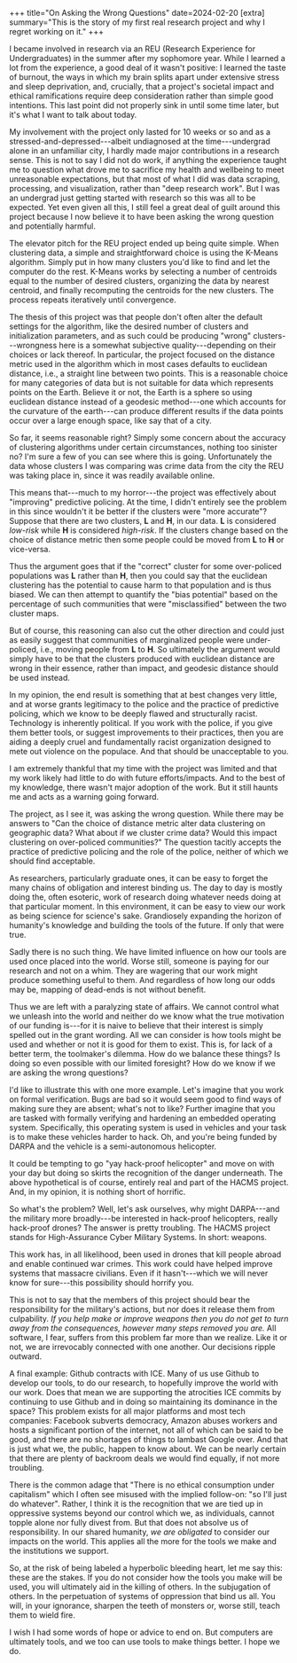 +++
title="On Asking the Wrong Questions"
date=2024-02-20
[extra]
summary="This is the story of my first real research project and why I regret working on it."
+++

I became involved in research via an REU (Research Experience for
Undergraduates) in the summer after my sophomore year. While I learned a lot
from the experience, a good deal of it wasn't positive: I learned the taste of
burnout, the ways in which my brain splits apart under extensive stress and
sleep deprivation, and, crucially, that a project's societal impact and ethical
ramifications require deep consideration rather than simple good intentions.
This last point did not properly sink in until some time later, but it's what I
want to talk about today.

My involvement with the project only lasted for 10 weeks or so and as a
stressed-and-depressed---albeit undiagnosed at the time---undergrad alone in an
unfamiliar city, I hardly made major contributions in a research sense. This is
not to say I did not do work, if anything the experience taught me to question
what drove me to sacrifice my health and wellbeing to meet unreasonable
expectations, but that most of what I did was data scraping, processing, and
visualization, rather than "deep research work". But I was an undergrad just
getting started with research so this was all to be expected. Yet even given all
this, I still feel a great deal of guilt around this project because I now
believe it to have been asking the wrong question and potentially harmful.

The elevator pitch for the REU project ended up being quite simple. When
clustering data, a simple and straightforward choice is using the K-Means
algorithm. Simply put in how many clusters you'd like to find and let the
computer do the rest. K-Means works by selecting a number of centroids equal to
the number of desired clusters, organizing the data by nearest centroid, and
finally recomputing the centroids for the new clusters. The process repeats
iteratively until convergence.

The thesis of this project was that people don't often alter the default
settings for the algorithm, like the desired number of clusters and
initialization parameters, and as such could be producing "wrong"
clusters---wrongness here is a somewhat subjective quality---depending on their
choices or lack thereof. In particular, the project focused on the distance
metric used in the algorithm which in most cases defaults to euclidean distance,
i.e., a straight line between two points. This is a reasonable choice for many
categories of data but is not suitable for data which represents points on the
Earth. Believe it or not, the Earth is a sphere so using euclidean distance
instead of a geodesic method---one which accounts for the curvature of the
earth---can produce different results if the data points occur over a large
enough space, like say that of a city.

So far, it seems reasonable right? Simply some concern about the accuracy of
clustering algorithms under certain circumstances, nothing too sinister no? I'm
sure a few of you can see where this is going. Unfortunately the data whose
clusters I was comparing was crime data from the city the REU was taking place
in, since it was readily available online.

This means that---much to my horror---the project was effectively about
"improving" predictive policing. At the time, I didn't entirely see the problem
in this since wouldn't it be better if the clusters were "more accurate"?
Suppose that there are two clusters, **L** and **H**, in our data. **L** is considered
*low-risk* while **H** is considered *high-risk*. If the clusters change based on the
choice of distance metric then some people could be moved from **L** to **H** or
vice-versa.

Thus the argument goes that if the "correct" cluster for some over-policed
populations was **L** rather than **H**, then you could say that the euclidean
clustering has the potential to cause harm to that population and is thus
biased. We can then attempt to quantify the "bias potential" based on the
percentage of such communities that were "misclassified" between the two cluster
maps.

But of course, this reasoning can also cut the other direction and could just as
easily suggest that communities of marginalized people were under-policed, i.e.,
moving people from **L** to **H**. So ultimately the argument would simply have
to be that the clusters produced with euclidean distance are wrong in their
essence, rather than impact, and geodesic distance should be used instead.

In my opinion, the end result is something that at best changes very little, and
at worse grants legitimacy to the police and the practice of predictive
policing, which we know to be deeply flawed and structurally racist. Technology
is inherently political. If you work with the police, if you give them better
tools, or suggest improvements to their practices, then you are aiding a deeply
cruel and fundamentally racist organization designed to mete out violence on the
populace. And that should be unacceptable to you.

I am extremely thankful that my time with the project was limited and that my
work likely had little to do with future efforts/impacts. And to the best of my
knowledge, there wasn't major adoption of the work. But it still haunts me and
acts as a warning going forward.

The project, as I see it, was asking the wrong question. While there may be
answers to "Can the choice of distance metric alter data clustering on
geographic data? What about if we cluster crime data? Would this impact
clustering on over-policed communities?" The question tacitly accepts the
practice of predictive policing and the role of the police, neither of which we
should find acceptable.

As researchers, particularly graduate ones, it can be easy to forget the many
chains of obligation and interest binding us. The day to day is mostly doing
the, often esoteric, work of research doing whatever needs doing at that
particular moment. In this environment, it can be easy to view our work as being
science for science's sake. Grandiosely expanding the horizon of humanity's
knowledge and building the tools of the future. If only that were true.

Sadly there is no such thing. We have limited influence on how our tools are
used once placed into the world. Worse still, someone is paying for our research
and not on a whim. They are wagering that our work might produce something
useful to them. And regardless of how long our odds may be, mapping of dead-ends
is not without benefit.

Thus we are left with a paralyzing state of affairs. We cannot control what we
unleash into the world and neither do we know what the true motivation of our
funding is---for it is naive to believe that their interest is simply spelled
out in the grant wording. All we can consider is how tools might be used and
whether or not it is good for them to exist. This is, for lack of a better term,
the toolmaker's dilemma. How do we balance these things? Is doing so even
possible with our limited foresight? How do we know if we are asking the wrong
questions?

I'd like to illustrate this with one more example. Let's imagine that you work
on formal verification. Bugs are bad so it would seem good to find ways of
making sure they are absent; what's not to like? Further imagine that you are
tasked with formally verifying and hardening an embedded operating system.
Specifically, this operating system is used in vehicles and your task is to make
these vehicles harder to hack. Oh, and you're being funded by DARPA and the
vehicle is a semi-autonomous helicopter.

It could be tempting to go "yay hack-proof helicopter" and move on with your day
but doing so skirts the recognition of the danger underneath. The above
hypothetical is of course, entirely real and part of the HACMS project. And, in
my opinion, it is nothing short of horrific.

So what's the problem? Well, let's ask ourselves, why might DARPA---and the
military more broadly---be interested in hack-proof helicopters, really
hack-proof drones? The answer is pretty troubling. The HACMS project stands for
High-Assurance Cyber Military Systems. In short: weapons.

This work has, in all likelihood, been used in drones that kill people abroad
and enable continued war crimes. This work could have helped improve systems
that massacre civilians. Even if it hasn't---which we will never know for
sure---this possibility should horrify you.

This is not to say that the members of this project should bear the
responsibility for the military's actions, but nor does it release them from
culpability. *If you help make or improve weapons then you do not get to turn
away from the consequences, however many steps removed you are.* All software, I
fear, suffers from this problem far more than we realize. Like it or not, we are
irrevocably connected with one another. Our decisions ripple outward.

A final example: Github contracts with ICE. Many of us use Github to develop our
tools, to do our research, to hopefully improve the world with our work. Does
that mean we are supporting the atrocities ICE commits by continuing to use
Github and in doing so maintaining its dominance in the space? This problem
exists for all major platforms and most tech companies: Facebook subverts
democracy, Amazon abuses workers and hosts a significant portion of the
internet, not all of which can be said to be good, and there are no shortages of
things to lambast Google over. And that is just what we, the public, happen to
know about. We can be nearly certain that there are plenty of backroom deals we
would find equally, if not more troubling.

There is the common adage that "There is no ethical consumption under
capitalism" which I often see misused with the implied follow-on: "so I'll just
do whatever". Rather, I think it is the recognition that we are tied up in
oppressive systems beyond our control which we, as individuals, cannot topple
alone nor fully divest from. But that does not absolve us of responsibility. In
our shared humanity, *we are obligated* to consider our impacts on the world.
This applies all the more for the tools we make and the institutions we support.

So, at the risk of being labeled a hyperbolic bleeding heart, let me say this:
these are the stakes. If you do not consider how the tools you make will be
used, you will ultimately aid in the killing of others. In the subjugation of
others. In the perpetuation of systems of oppression that bind us all. You will,
in your ignorance, sharpen the teeth of monsters or, worse still, teach them to
wield fire.

I wish I had some words of hope or advice to end on. But computers are
ultimately tools, and we too can use tools to make things better. I hope we do.

